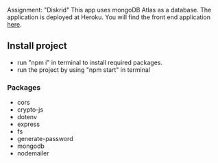 Assignment: "Diskrid"
This app uses mongoDB Atlas as a database. The application is deployed at Heroku. You will find the front end application [here](https://github.com/josefinelofgren/diskrid).

## Install project 

- run "npm i" in terminal to install required packages.
- run the project by using "npm start" in terminal

### Packages
- cors
- crypto-js
- dotenv
- express
- fs
- generate-password
- mongodb
- nodemailer
